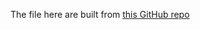 
The file here are built from [this GitHub repo](https://github.com/fhussonnois/kafka-influxdb-reporter)

